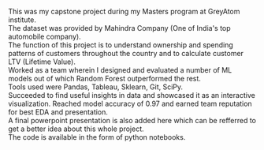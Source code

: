 This was my capstone project during my Masters program at GreyAtom institute. <br>
The dataset was provided by Mahindra Company (One of India's top automobile company). <br>
The function of this project is to understand ownership and spending patterns of customers throughout the country and to calculate customer LTV (Lifetime Value). <br>
Worked as a team wherein I designed and evaluated a number of ML models out of which Random Forest outperformed the rest. <br>
Tools used were Pandas, Tableau, Sklearn, Git, SciPy. <br>
Succeeded to find useful insights in data and showcased it as an interactive visualization. Reached model accuracy of 0.97 and earned team reputation for best EDA and presentation. <br>
A final powerpoint presentation is also added here which can be refferred to get a better idea about this whole project. <br>
The code is available in the form of python notebooks.
